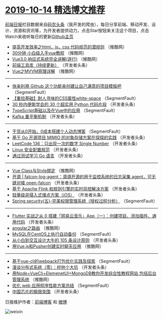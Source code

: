 # [2019-10-14 精选博文推荐](http://hao.caibaojian.com/date/2019/10/14)

[前端日报](http://caibaojian.com/c/news)栏目数据来自[码农头条](http://hao.caibaojian.com/)（我开发的爬虫），每日分享前端、移动开发、设计、资源和资讯等，为开发者提供动力，点击Star按钮来关注这个项目，点击Watch来收听每日的更新[Github主页](https://github.com/kujian/frontendDaily)
* [提高开发效率之html，js，css 代码规范的潜规则](http://hao.caibaojian.com/127637.html) （推酷网）
* [30分钟 小白级入手vue教程](http://hao.caibaojian.com/127638.html) （推酷网）
* [Vue3.0 响应式系统完全讲解(逐行)](http://hao.caibaojian.com/127636.html) （推酷网）
* [前端工具库（持续更新）](http://hao.caibaojian.com/127610.html) （开发者头条）
* [Vue之MVVM原理详解](http://hao.caibaojian.com/127635.html) （推酷网）

***
* [快来利用 Github 这个功能来创建让自己满意的项目模版吧](http://hao.caibaojian.com/127600.html) （SegmentFault）
* [【重拾基础】耐人寻味的CSS属性white-space](http://hao.caibaojian.com/127602.html) （SegmentFault）
* [30 秒内便能学会的 30 个超实用 Python 代码片段](http://hao.caibaojian.com/127604.html) （开发者头条）
* [TypeScript基础以及在Vue中的应用](http://hao.caibaojian.com/127599.html) （SegmentFault）
* [Kafka 重平衡机制](http://hao.caibaojian.com/127611.html) （开发者头条）

***
* [干货从0开始，0成本搭建个人动态博客](http://hao.caibaojian.com/127601.html) （SegmentFault）
* [基于 Go 开源项目 MIMIO 的对象存储方案在探探的实践](http://hao.caibaojian.com/127612.html) （开发者头条）
* [LeetCode 136：只出现一次的数字 Single Number](http://hao.caibaojian.com/127613.html) （开发者头条）
* [Linux 安全配置规范](http://hao.caibaojian.com/127603.html) （开发者头条）
* [通过测试学习 Go 语言](http://hao.caibaojian.com/127614.html) （开发者头条）

***
* [Vue Class与Style绑定](http://hao.caibaojian.com/127641.html) （推酷网）
* [开源 | falcon-log-agent：滴滴开源的用于监控系统的日志采集 agent，可无缝对接 open-falcon](http://hao.caibaojian.com/127615.html) （开发者头条）
* [基于 Apache Flink 和规则引擎的实时风控解决方案](http://hao.caibaojian.com/127605.html) （开发者头条）
* [轻量级非侵入式埋点方案（iOS）](http://hao.caibaojian.com/127616.html) （开发者头条）
* [Spring security(五)-完美权限管理系统（授权过程分析）](http://hao.caibaojian.com/127597.html) （SegmentFault）

***
* [Flutter 实战之从 0 搭建「网易云音乐」App（一）：创建项目、添加插件、通用代码](http://hao.caibaojian.com/127606.html) （开发者头条）
* [angular之路由](http://hao.caibaojian.com/127631.html) （推酷网）
* [MySQL在CentOS上执行自动备份](http://hao.caibaojian.com/127596.html) （SegmentFault）
* [从小白到交互设计大牛的 105 条设计原则](http://hao.caibaojian.com/127607.html) （开发者头条）
* [用Vue.js和Pusher创建实时聊天应用](http://hao.caibaojian.com/127632.html) （推酷网）

***
* [基于vue-cli的webpack打包优化实践及探索](http://hao.caibaojian.com/127595.html) （SegmentFault）
* [漫谈分布式系统（零）：挖他个大坑](http://hao.caibaojian.com/127608.html) （开发者头条）
* [用Node+VueCli+ElemenetUI+MongoDB教你开发综合性教程网站,包括后台管理系统](http://hao.caibaojian.com/127633.html) （推酷网）
* [优化 web 应用程序性能方案总结](http://hao.caibaojian.com/127598.html) （SegmentFault）
* [中国芯片的极限突围](http://hao.caibaojian.com/127609.html) （开发者头条）

日报维护作者：[前端博客](http://caibaojian.com/) 和 [微博](http://caibaojian.com/go/weibo)

![weixin](https://user-images.githubusercontent.com/3055447/38468989-651132ac-3b80-11e8-8e6b-15122322a9d7.png)